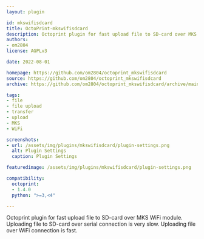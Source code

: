 ```yaml
---
layout: plugin

id: mkswifisdcard
title: OctoPrint-mkswifisdcard
description: Octoprint plugin for fast upload file to SD-card over MKS WiFi module
authors:
- om2804
license: AGPLv3

date: 2022-08-01

homepage: https://github.com/om2804/octoprint_mkswifisdcard
source: https://github.com/om2804/octoprint_mkswifisdcard
archive: https://github.com/om2804/octoprint_mkswifisdcard/archive/main.zip

tags:
- file
- file upload
- transfer
- upload
- MKS
- WiFi

screenshots:
- url: /assets/img/plugins/mkswifisdcard/plugin-settings.png
  alt: Plugin Settings
  caption: Plugin Settings

featuredimage: /assets/img/plugins/mkswifisdcard/plugin-settings.png

compatibility:
  octoprint:
  - 1.4.0
  python: ">=3,<4"

---
```


Octoprint plugin for fast upload file to SD-card over MKS WiFi module.
Uploading file to SD-card over serial connection is very slow. Uploading file over WiFi connection is fast.
